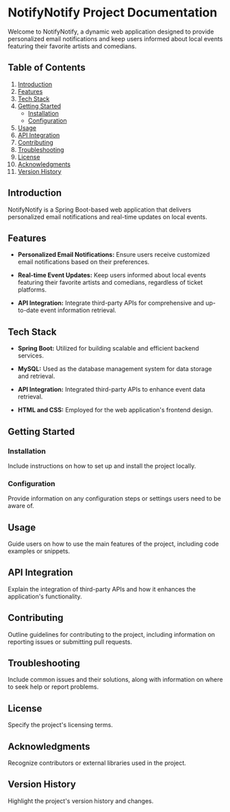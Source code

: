 # NotifyNotify Project Documentation

Welcome to NotifyNotify, a dynamic web application designed to provide personalized email notifications and keep users informed about local events featuring their favorite artists and comedians.

## Table of Contents

1. [Introduction](#introduction)
2. [Features](#features)
3. [Tech Stack](#tech-stack)
4. [Getting Started](#getting-started)
   - [Installation](#installation)
   - [Configuration](#configuration)
5. [Usage](#usage)
6. [API Integration](#api-integration)
7. [Contributing](#contributing)
8. [Troubleshooting](#troubleshooting)
9. [License](#license)
10. [Acknowledgments](#acknowledgments)
11. [Version History](#version-history)

## Introduction

NotifyNotify is a Spring Boot-based web application that delivers personalized email notifications and real-time updates on local events.

## Features

- **Personalized Email Notifications:**
  Ensure users receive customized email notifications based on their preferences.

- **Real-time Event Updates:**
  Keep users informed about local events featuring their favorite artists and comedians, regardless of ticket platforms.

- **API Integration:**
  Integrate third-party APIs for comprehensive and up-to-date event information retrieval.

## Tech Stack

- **Spring Boot:**
  Utilized for building scalable and efficient backend services.

- **MySQL:**
  Used as the database management system for data storage and retrieval.

- **API Integration:**
  Integrated third-party APIs to enhance event data retrieval.

- **HTML and CSS:**
  Employed for the web application's frontend design.

## Getting Started

### Installation

Include instructions on how to set up and install the project locally.

### Configuration

Provide information on any configuration steps or settings users need to be aware of.

## Usage

Guide users on how to use the main features of the project, including code examples or snippets.

## API Integration

Explain the integration of third-party APIs and how it enhances the application's functionality.

## Contributing

Outline guidelines for contributing to the project, including information on reporting issues or submitting pull requests.

## Troubleshooting

Include common issues and their solutions, along with information on where to seek help or report problems.

## License

Specify the project's licensing terms.

## Acknowledgments

Recognize contributors or external libraries used in the project.

## Version History

Highlight the project's version history and changes.

